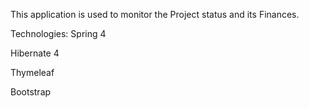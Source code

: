 This application is used to monitor the Project status and its Finances.

Technologies:
Spring 4

Hibernate 4

Thymeleaf

Bootstrap
